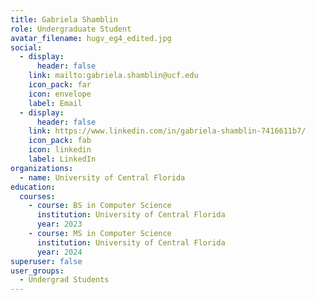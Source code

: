 ```yaml
---
title: Gabriela Shamblin
role: Undergraduate Student
avatar_filename: hugv_eg4_edited.jpg
social:
  - display:
      header: false
    link: mailto:gabriela.shamblin@ucf.edu
    icon_pack: far
    icon: envelope
    label: Email
  - display:
      header: false
    link: https://www.linkedin.com/in/gabriela-shamblin-7416611b7/
    icon_pack: fab
    icon: linkedin
    label: LinkedIn
organizations:
  - name: University of Central Florida
education:
  courses:
    - course: BS in Computer Science
      institution: University of Central Florida
      year: 2023
    - course: MS in Computer Science
      institution: University of Central Florida
      year: 2024
superuser: false
user_groups:
  - Undergrad Students
---
```

